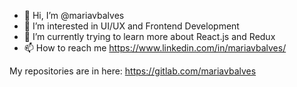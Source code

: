 - 👋 Hi, I’m @mariavbalves
- 👀 I’m interested in UI/UX and Frontend Development
- 🌱 I’m currently trying to learn more about React.js and Redux
- 📫 How to reach me https://www.linkedin.com/in/mariavbalves/

My repositories are in here: https://gitlab.com/mariavbalves

